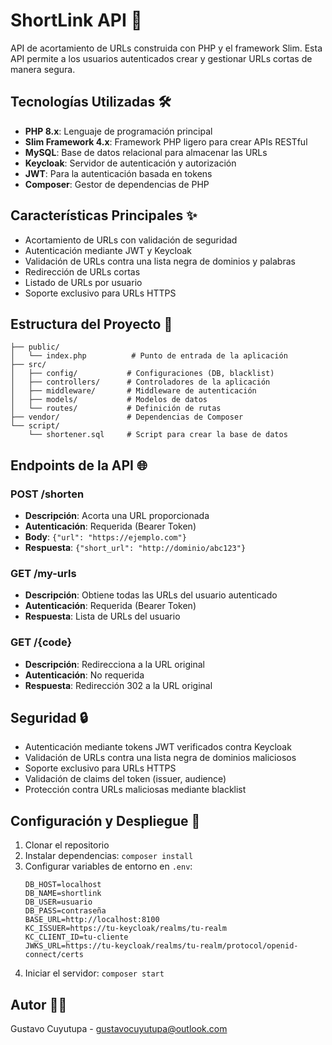 # ShortLink API 🔗

API de acortamiento de URLs construida con PHP y el framework Slim. Esta API permite a los usuarios autenticados crear y gestionar URLs cortas de manera segura.

## Tecnologías Utilizadas 🛠️

- **PHP 8.x**: Lenguaje de programación principal
- **Slim Framework 4.x**: Framework PHP ligero para crear APIs RESTful
- **MySQL**: Base de datos relacional para almacenar las URLs
- **Keycloak**: Servidor de autenticación y autorización
- **JWT**: Para la autenticación basada en tokens
- **Composer**: Gestor de dependencias de PHP

## Características Principales ✨

- Acortamiento de URLs con validación de seguridad
- Autenticación mediante JWT y Keycloak
- Validación de URLs contra una lista negra de dominios y palabras
- Redirección de URLs cortas
- Listado de URLs por usuario
- Soporte exclusivo para URLs HTTPS

## Estructura del Proyecto 📁

```
├── public/
│   └── index.php          # Punto de entrada de la aplicación
├── src/
│   ├── config/           # Configuraciones (DB, blacklist)
│   ├── controllers/      # Controladores de la aplicación
│   ├── middleware/       # Middleware de autenticación
│   ├── models/           # Modelos de datos
│   └── routes/           # Definición de rutas
├── vendor/               # Dependencias de Composer
└── script/              
    └── shortener.sql     # Script para crear la base de datos
```

## Endpoints de la API 🌐

### POST /shorten
- **Descripción**: Acorta una URL proporcionada
- **Autenticación**: Requerida (Bearer Token)
- **Body**: `{"url": "https://ejemplo.com"}`
- **Respuesta**: `{"short_url": "http://dominio/abc123"}`

### GET /my-urls
- **Descripción**: Obtiene todas las URLs del usuario autenticado
- **Autenticación**: Requerida (Bearer Token)
- **Respuesta**: Lista de URLs del usuario

### GET /{code}
- **Descripción**: Redirecciona a la URL original
- **Autenticación**: No requerida
- **Respuesta**: Redirección 302 a la URL original

## Seguridad 🔒

- Autenticación mediante tokens JWT verificados contra Keycloak
- Validación de URLs contra una lista negra de dominios maliciosos
- Soporte exclusivo para URLs HTTPS
- Validación de claims del token (issuer, audience)
- Protección contra URLs maliciosas mediante blacklist

## Configuración y Despliegue 🚀

1. Clonar el repositorio
2. Instalar dependencias: `composer install`
3. Configurar variables de entorno en `.env`:
   ```env
   DB_HOST=localhost
   DB_NAME=shortlink
   DB_USER=usuario
   DB_PASS=contraseña
   BASE_URL=http://localhost:8100
   KC_ISSUER=https://tu-keycloak/realms/tu-realm
   KC_CLIENT_ID=tu-cliente
   JWKS_URL=https://tu-keycloak/realms/tu-realm/protocol/openid-connect/certs
   ```
4. Iniciar el servidor: `composer start`

## Autor 👨‍💻

Gustavo Cuyutupa - [gustavocuyutupa@outlook.com](mailto:gustavocuyutupa@outlook.com)